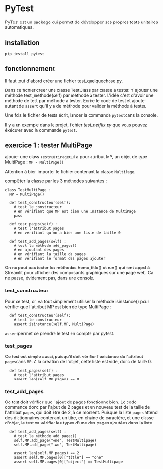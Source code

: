 # PyTest

PyTest est un package qui permet de développer ses propres tests unitaires automatiques.

## installation
`pip install pytest`

## fonctionnement
Il faut tout d'abord créer une fichier test_quelquechose.py.

Dans ce fichier créer une classe TestClass par classe à tester.
Y ajouter une méthode test_methode(self) par méthode à tester. L'idée c'est d'avoir une méthode de test par méthode à tester.
Ecrire le code de test et ajouter autant de `assert` qu'il y a de méthode pour valider la méthode à tester. 

Une fois le fichier de tests écrit, lancer la commande `pytest`dans la console.

Il y a un exemple dans le projet, fichier *test_netflix.py* que vous pouvez éxécuter avec la commande `pytest`.

## exercice 1 : tester MultiPage

ajouter une class `TestMultiPage`qui a pour attribut MP, un objet de type MultiPage : 
`
  MP = MultiPage()
`

Attention à bien importer le fichier contenant la classe `MultiPage`.

compléter la classe par les 3 méthodes suivantes :

    class TestMultiPage :
      MP = MultiPage()
    
      def test_constructeur(self):
        # test le constructeur
        # en vérifiant que MP est bien une instance de MultiPage
        pass
        
      def test_pages(self) :
        # test l'attribut pages
        # en vérifiant qu'on a bien une liste de taille 0
    
      def test_add_pages(self) :
        # test la méthode add_pages()
        # en ajoutant des pages 
        # en vérifiant la taille de pages
        # en vérifiant le format des pages ajouter

On ne peut pas tester les méthodes home_title() et run() qui font appel à Streamlit pour afficher des composants graphiques sur une page web. Ca ne passe, évidement pas, dans une console.

### test_constructeur
Pour ce test, on va tout simplement utiliser la méthode isinstance() pour vérifier que l'attribut MP est bien de type MultiPage :

      def test_constructeur(self):
        # test le constructeur
        assert isinstance(self.MP, MultiPage)

`assert`permet de prendre le test en compte par pytest.

### test_pages
Ce test est simple aussi, puisqu'il doit vérifier l'existence de l'attribut `pages`dans `MP`. A la création de l'objet, cette liste est vide, donc de taille 0.

      def test_pages(self) :
        # test l'attribut pages
        assert len(self.MP.pages) == 0

### test_add_pages
Ce test doit vérifier que l'ajout de pages fonctionne bien. Le code commence donc par l'ajout de 2 pages et un nouveau test de la taille de l'attribut `pages`, qui doit être de 2, à ce moment.
Puisque la liste `pages` attend des dictionnaires contenant un titre, en chaine de caractère, et une classe d'objet, le test va vérifier les types d'une des pages ajoutées dans la liste.

      def test_add_pages(self) :
        # test la méthode add_pages()
        self.MP.add_page("one", TestMultipage)
        self.MP.add_page("two", TestMultipage)
        
        assert len(self.MP.pages) == 2
        assert self.MP.pages[0]["title"] == "one"
        assert self.MP.pages[0]["object"] == TestMultipage 

    


